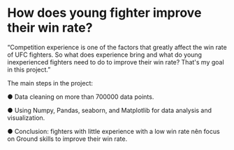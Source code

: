 # How does young fighter improve their win rate? 
“Competition experience is one of the factors that greatly affect the win rate of UFC fighters. So what does experience bring and what do young inexperienced fighters need to do to improve their win rate? That's my goal in this project.”

The main steps in the project:	

●	Data cleaning on more than 700000 data points.

●	Using Numpy, Pandas, seaborn, and Matplotlib for data analysis and visualization.

●	Conclusion: fighters with little experience with a low win rate nên focus on Ground skills to improve their win rate.
